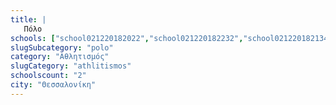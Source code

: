 ```yaml
---
title: |
   Πόλο
schools: ["school021220182022","school021220182232","school021220182134","school021220181856"]
slugSubcategory: "polo"
category: "Αθλητισμός"
slugCategory: "athlitismos"
schoolscount: "2"
city: "Θεσσαλονίκη"
---
```


